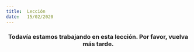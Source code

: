 ```yaml
---
title:  Lección
date:   15/02/2020
---
```


### <center>Todavía estamos trabajando en esta lección. Por favor, vuelva más tarde.</center>